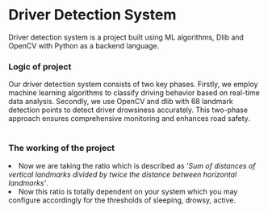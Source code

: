 # Driver Detection System 
Driver detection system is a project built using ML algorithms, Dlib and OpenCV with Python as a backend language.
<h3>Logic of project</h3>
Our driver detection system consists of two key phases. Firstly, we employ machine learning algorithms to classify driving behavior based on real-time data analysis. Secondly, we use OpenCV and dlib with 68 landmark detection points to detect driver drowsiness accurately. This two-phase approach ensures comprehensive monitoring and enhances road safety.</br></br>

<h3>The working of the project</h3>

<li>Now we are taking the ratio which is described as <i>'Sum of distances of vertical landmarks divided by twice the distance between horizontal landmarks'</i>.
<li>Now this ratio is totally dependent on your system which you may configure accordingly for the thresholds of sleeping, drowsy, active.</ul>



